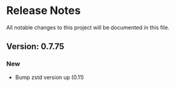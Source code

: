 # Release Notes

All notable changes to this project will be documented in this file.

## Version: 0.7.75

### New

- Bump zstd version up (0.11) 
